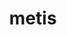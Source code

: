 ---
title: "metis"
layout: cache
categories: [package, v0.21.1]
meta: {"versions": ["5.1.0"], "compilers": ["cce@=15.0.1", "gcc@=11.1.0", "gcc@=11.4.0", "gcc@=7.3.1", "gcc@=7.5.0", "gcc@=9.4.0", "oneapi@=2023.2.0"], "oss": ["amzn2", "rhel8", "ubuntu18.04", "ubuntu20.04"], "platforms": ["linux"], "targets": ["aarch64", "neoverse_n1", "neoverse_v1", "ppc64le", "x86_64_v3", "zen4"], "stacks": ["aws-isc", "aws-isc-aarch64", "data-vis-sdk", "e4s", "e4s-cray-rhel", "e4s-neoverse_v1", "e4s-oneapi", "e4s-power", "e4s-rocm-external", "radiuss", "radiuss-aws", "radiuss-aws-aarch64", "root"], "num_specs": 11, "num_specs_by_stack": {"aws-isc-aarch64": 2, "root": 11, "radiuss-aws-aarch64": 2, "radiuss-aws": 1, "aws-isc": 1, "e4s-cray-rhel": 1, "e4s-neoverse_v1": 1, "radiuss": 1, "e4s-power": 1, "data-vis-sdk": 2, "e4s": 1, "e4s-rocm-external": 1, "e4s-oneapi": 1}}
spec_details: [{"hash": "l42tc6hfmzhlu7ayw2ut63rge633sunc", "compiler": "gcc@=7.3.1", "versions": ["5.1.0"], "os": "amzn2", "platform": "linux", "target": "aarch64", "variants": ["build_system=cmake", "build_type=Release", "~gdb", "generator=make", "~int64", "~ipo", "patches=4991da9,93a7903,b1225da", "~real64", "+shared"], "stacks": ["aws-isc-aarch64", "root", "radiuss-aws-aarch64"], "size": "-", "tarball": "https://binaries.spack.io/releases/v0.21.1/build_cache/linux-amzn2-aarch64/gcc-7.3.1/metis-5.1.0/linux-amzn2-aarch64-gcc-7.3.1-metis-5.1.0-l42tc6hfmzhlu7ayw2ut63rge633sunc.spack"}, {"hash": "5dzgqu42iesjc52zm65hja7cisxnhxmq", "compiler": "gcc@=7.3.1", "versions": ["5.1.0"], "os": "amzn2", "platform": "linux", "target": "neoverse_n1", "variants": ["build_system=cmake", "build_type=Release", "~gdb", "generator=make", "~int64", "~ipo", "patches=4991da9,93a7903,b1225da", "~real64", "+shared"], "stacks": ["aws-isc-aarch64", "root", "radiuss-aws-aarch64"], "size": "-", "tarball": "https://binaries.spack.io/releases/v0.21.1/build_cache/linux-amzn2-neoverse_n1/gcc-7.3.1/metis-5.1.0/linux-amzn2-neoverse_n1-gcc-7.3.1-metis-5.1.0-5dzgqu42iesjc52zm65hja7cisxnhxmq.spack"}, {"hash": "lzi4d2jw3735y3ylwuefkpwocxjkvzbx", "compiler": "gcc@=7.3.1", "versions": ["5.1.0"], "os": "amzn2", "platform": "linux", "target": "x86_64_v3", "variants": ["build_system=cmake", "build_type=Release", "~gdb", "generator=make", "~int64", "~ipo", "patches=4991da9,93a7903,b1225da", "~real64", "+shared"], "stacks": ["radiuss-aws", "root", "aws-isc"], "size": "-", "tarball": "https://binaries.spack.io/releases/v0.21.1/build_cache/linux-amzn2-x86_64_v3/gcc-7.3.1/metis-5.1.0/linux-amzn2-x86_64_v3-gcc-7.3.1-metis-5.1.0-lzi4d2jw3735y3ylwuefkpwocxjkvzbx.spack"}, {"hash": "wmifzgadfsj74thseqv75jh65snrkwu5", "compiler": "cce@=15.0.1", "versions": ["5.1.0"], "os": "rhel8", "platform": "linux", "target": "zen4", "variants": ["build_system=cmake", "build_type=Release", "~gdb", "generator=make", "~int64", "~ipo", "patches=4991da9,93a7903", "~real64", "+shared"], "stacks": ["e4s-cray-rhel", "root"], "size": "-", "tarball": "https://binaries.spack.io/releases/v0.21.1/build_cache/linux-rhel8-zen4/cce-15.0.1/metis-5.1.0/linux-rhel8-zen4-cce-15.0.1-metis-5.1.0-wmifzgadfsj74thseqv75jh65snrkwu5.spack"}, {"hash": "zpvh3pnwjnqkk5wo33hgf2l5olt4xfna", "compiler": "gcc@=11.4.0", "versions": ["5.1.0"], "os": "ubuntu20.04", "platform": "linux", "target": "neoverse_v1", "variants": ["build_system=cmake", "build_type=Release", "~gdb", "generator=make", "~int64", "~ipo", "patches=4991da9,93a7903,b1225da", "~real64", "+shared"], "stacks": ["e4s-neoverse_v1", "root"], "size": "-", "tarball": "https://binaries.spack.io/releases/v0.21.1/build_cache/linux-ubuntu20.04-neoverse_v1/gcc-11.4.0/metis-5.1.0/linux-ubuntu20.04-neoverse_v1-gcc-11.4.0-metis-5.1.0-zpvh3pnwjnqkk5wo33hgf2l5olt4xfna.spack"}, {"hash": "wxeeyglbd4vdlub4zgbobdodbv64ba6w", "compiler": "gcc@=7.5.0", "versions": ["5.1.0"], "os": "ubuntu18.04", "platform": "linux", "target": "x86_64_v3", "variants": ["build_system=cmake", "build_type=Release", "~gdb", "generator=make", "~int64", "~ipo", "patches=4991da9,93a7903,b1225da", "~real64", "+shared"], "stacks": ["radiuss", "root"], "size": "-", "tarball": "https://binaries.spack.io/releases/v0.21.1/build_cache/linux-ubuntu18.04-x86_64_v3/gcc-7.5.0/metis-5.1.0/linux-ubuntu18.04-x86_64_v3-gcc-7.5.0-metis-5.1.0-wxeeyglbd4vdlub4zgbobdodbv64ba6w.spack"}, {"hash": "pbg4lwdxe4g2pfyvz46divoy7fkfs36n", "compiler": "gcc@=9.4.0", "versions": ["5.1.0"], "os": "ubuntu20.04", "platform": "linux", "target": "ppc64le", "variants": ["build_system=cmake", "build_type=Release", "~gdb", "generator=make", "~int64", "~ipo", "patches=4991da9,93a7903,b1225da", "~real64", "+shared"], "stacks": ["root", "e4s-power"], "size": "-", "tarball": "https://binaries.spack.io/releases/v0.21.1/build_cache/linux-ubuntu20.04-ppc64le/gcc-9.4.0/metis-5.1.0/linux-ubuntu20.04-ppc64le-gcc-9.4.0-metis-5.1.0-pbg4lwdxe4g2pfyvz46divoy7fkfs36n.spack"}, {"hash": "7ea5gji3fxtrzjhpoua2trkawv6mpo36", "compiler": "gcc@=11.1.0", "versions": ["5.1.0"], "os": "ubuntu20.04", "platform": "linux", "target": "x86_64_v3", "variants": ["build_system=cmake", "build_type=Release", "~gdb", "generator=make", "~int64", "~ipo", "patches=4991da9,93a7903,b1225da", "~real64", "+shared"], "stacks": ["data-vis-sdk", "root"], "size": "-", "tarball": "https://binaries.spack.io/releases/v0.21.1/build_cache/linux-ubuntu20.04-x86_64_v3/gcc-11.1.0/metis-5.1.0/linux-ubuntu20.04-x86_64_v3-gcc-11.1.0-metis-5.1.0-7ea5gji3fxtrzjhpoua2trkawv6mpo36.spack"}, {"hash": "rbfoeg6lue22dawgr5qtgfvmtr2gvfri", "compiler": "gcc@=11.1.0", "versions": ["5.1.0"], "os": "ubuntu20.04", "platform": "linux", "target": "x86_64_v3", "variants": ["build_system=cmake", "build_type=Release", "~gdb", "generator=make", "~int64", "~ipo", "patches=4991da9,93a7903,b1225da", "~real64", "+shared"], "stacks": ["data-vis-sdk", "root"], "size": "-", "tarball": "https://binaries.spack.io/releases/v0.21.1/build_cache/linux-ubuntu20.04-x86_64_v3/gcc-11.1.0/metis-5.1.0/linux-ubuntu20.04-x86_64_v3-gcc-11.1.0-metis-5.1.0-rbfoeg6lue22dawgr5qtgfvmtr2gvfri.spack"}, {"hash": "rtrxyqq427ertycizgewutygdouuxais", "compiler": "gcc@=11.4.0", "versions": ["5.1.0"], "os": "ubuntu20.04", "platform": "linux", "target": "x86_64_v3", "variants": ["build_system=cmake", "build_type=Release", "~gdb", "generator=make", "~int64", "~ipo", "patches=4991da9,93a7903,b1225da", "~real64", "+shared"], "stacks": ["e4s", "root", "e4s-rocm-external"], "size": "-", "tarball": "https://binaries.spack.io/releases/v0.21.1/build_cache/linux-ubuntu20.04-x86_64_v3/gcc-11.4.0/metis-5.1.0/linux-ubuntu20.04-x86_64_v3-gcc-11.4.0-metis-5.1.0-rtrxyqq427ertycizgewutygdouuxais.spack"}, {"hash": "kzqtct23yykujslbhfr2noddl52hew5z", "compiler": "oneapi@=2023.2.0", "versions": ["5.1.0"], "os": "ubuntu20.04", "platform": "linux", "target": "x86_64_v3", "variants": ["build_system=cmake", "build_type=Release", "~gdb", "generator=make", "~int64", "~ipo", "patches=4991da9,93a7903", "~real64", "+shared"], "stacks": ["root", "e4s-oneapi"], "size": "-", "tarball": "https://binaries.spack.io/releases/v0.21.1/build_cache/linux-ubuntu20.04-x86_64_v3/oneapi-2023.2.0/metis-5.1.0/linux-ubuntu20.04-x86_64_v3-oneapi-2023.2.0-metis-5.1.0-kzqtct23yykujslbhfr2noddl52hew5z.spack"}]
---